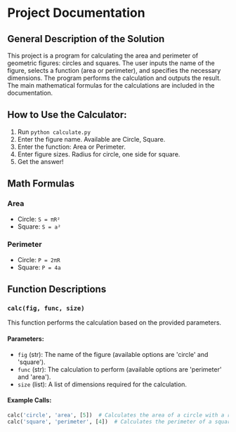 # Project Documentation

## General Description of the Solution

This project is a program for calculating the area and perimeter of geometric figures: circles and squares. The user inputs the name of the figure, selects a function (area or perimeter), and specifies the necessary dimensions. The program performs the calculation and outputs the result. The main mathematical formulas for the calculations are included in the documentation.

## How to Use the Calculator:
1. Run `python calculate.py`
2. Enter the figure name. Available are Circle, Square.
3. Enter the function: Area or Perimeter.
4. Enter figure sizes. Radius for circle, one side for square.
5. Get the answer!

## Math Formulas

### Area
- Circle: `S = πR²`
- Square: `S = a²`

### Perimeter
- Circle: `P = 2πR`
- Square: `P = 4a`

## Function Descriptions

### `calc(fig, func, size)`

This function performs the calculation based on the provided parameters.

#### Parameters:
- `fig` (str): The name of the figure (available options are 'circle' and 'square').
- `func` (str): The calculation to perform (available options are 'perimeter' and 'area').
- `size` (list): A list of dimensions required for the calculation.

#### Example Calls:
```python
calc('circle', 'area', [5])  # Calculates the area of a circle with a radius of 5
calc('square', 'perimeter', [4])  # Calculates the perimeter of a square with a side length of 4